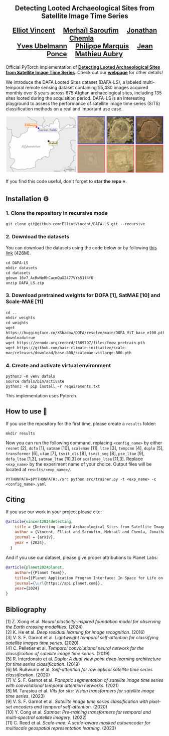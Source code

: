 <div align="center">
<h2>
Detecting Looted Archaeological Sites from Satellite Image Time Series

<a href="https://imagine.enpc.fr/~elliot.vincent/">Elliot Vincent</a>&emsp;
<a href="https://iconem.fr/">Merhaïl Saroufim</a>&emsp;
<a href="https://iconem.fr/">Jonathan Chemla</a>&emsp;  
<a href="https://iconem.fr/">Yves Ubelmann</a>&emsp;
<a href="https://www.e-patrimoines.org/patrimoine/new_interactive_ress/la-delegation-archeologique-francaise-en-afghanistan/">Philippe Marquis</a>&emsp;
<a href="https://www.di.ens.fr/~ponce/">Jean Ponce</a>&emsp;
<a href="https://imagine.enpc.fr/~aubrym/">Mathieu Aubry</a>

<p></p>

</h2>
</div>

Official PyTorch implementation of [**Detecting Looted Archaeological Sites from Satellite Image Time Series**](http://arxiv.org/abs/2409.09432).
Check out our [**webpage**](https://imagine.enpc.fr/~elliot.vincent/dafals) for other details!

We introduce the DAFA Looted Sites dataset (DAFA-LS), a labeled multi-temporal remote sensing dataset containing 55,480 images acquired monthly over 8 years across 675 Afghan archaeological sites, including 135 sites looted during the acquisition period. DAFA-LS is an interesting playground to assess the performance of satellite image time series (SITS) classification methods on a real and important use case.

![alt text](https://github.com/ElliotVincent/DAFA-LS/blob/main/dafals_teaser.png?raw=true)

If you find this code useful, don't forget to <b>star the repo :star:</b>.


## Installation :gear:

### 1. Clone the repository in recursive mode

```
git clone git@github.com:ElliotVincent/DAFA-LS.git --recursive
```

### 2. Download the datasets

You can download the datasets using the code below or by following [this link](https://drive.google.com/file/d/16v7_AcRwNeRhCacmQuX2477VYs51f4fU/view) (426M).

```
cd DAFA-LS
mkdir datasets
cd datasets
gdown 16v7_AcRwNeRhCacmQuX2477VYs51f4fU
unzip DAFA_LS.zip
```

### 3. Download pretrained weights for DOFA [1], SatMAE [10] and Scale-MAE [11]

```
cd ..
mkdir weights
cd weights
wget https://huggingface.co/XShadow/DOFA/resolve/main/DOFA_ViT_base_e100.pth?download=true
wget https://zenodo.org/record/7369797/files/fmow_pretrain.pth
wget https://github.com/bair-climate-initiative/scale-mae/releases/download/base-800/scalemae-vitlarge-800.pth
```

### 4. Create and activate virtual environment

```
python3 -m venv dafals
source dafals/bin/activate
python3 -m pip install -r requirements.txt
```
This implementation uses Pytorch.

## How to use 🚀

If you use the repository for the first time, please create a `results` folder:
```
mkdir results
```
Now you can run the following command, replacing `<config_name>` by either `resnet` [2], `dofa` [1], `satmae` [10], `scalemae` [11], `ltae` [3], `tempcnn` [4], `duplo` [5], `transformer` [6], `utae` [7], `tsvit_cls` [8], `tsvit_seg` [8], `pse_ltae` [9], `dofa_ltae` [1,3], `satmae_ltae` [10,3] or `scalemae_ltae` [11,3].
Replace `<exp_name>` by the experiment name of your choice. Output files will be located at `results/<exp_name>/`.
```
PYTHONPATH=$PYTHONPATH:./src python src/trainer.py -t <exp_name> -c <config_name>.yaml
```

## Citing

If you use our work in your project please cite:

```bibtex
@article{vincent2024detecting,
    title = {Detecting Looted Archaeological Sites from Satellite Image Time Serie},
    author = {Vincent, Elliot and Saroufim, Mehraïl and Chemla, Jonathan and Ubelmann, Yves and Marquis, Philippe and Ponce, Jean and Aubry, Mathieu},
    journal = {arXiv},
    year = {2024},
  }
```

And if you use our dataset, please give proper attributions to Planet Labs:

```bibtex
@article{planet2024planet,
    author={{Planet Team}},
    title={{Planet Application Program Interface: In Space for Life on Earth (San Francisco, CA)}},
    journal={\url{https://api.planet.com}},
    year={2024}
}
```

## Bibliography

[1] Z. Xiong et al. _Neural plasticity-inspired foundation model for observing the Earth crossing modalities_. (2024)  
[2] K. He et al. _Deep residual learning for image recognition_. (2016)  
[3] V. S. F. Garnot et al. _Lightweight temporal self-attention for classifying satellite images time series_. (2020)  
[4] C. Pelletier et al. _Temporal convolutional neural network for the classification of satellite image time series_. (2019)  
[5] R. Interdonato et al. _Duplo: A dual view point deep learning architecture for time series classification_. (2019)  
[6] M. Rußwurm et al. _Self-attention for raw optical satellite time series classification_. (2020)  
[7] V. S. F. Garnot et al. _Panoptic segmentation of satellite image time series with convolutional temporal attention networks_. (2021)  
[8] M. Tarasiou et al. _Vits for sits: Vision transformers for satellite image time series_. (2023)  
[9] V. S. F. Garnot et al. _Satellite image time series classification with pixel-set encoders and temporal self-attention_. (2020)  
[10] Y. Cong et al. _Satmae: Pre-training transformers for temporal and multi-spectral satellite imagery_. (2022)  
[11] C. Reed et al. _Scale-mae: A scale-aware masked autoencoder for multiscale geospatial representation learning_. (2023)
